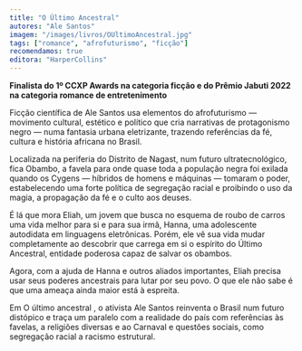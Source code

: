 ```yaml
---
title: "O Último Ancestral"
autores: "Ale Santos"
imagem: "/images/livros/OUltimoAncestral.jpg"
tags: ["romance", "afrofuturismo", "ficção"]
recomendamos: true
editora: "HarperCollins"
---
```


**Finalista do 1º CCXP Awards na categoria ficção e do Prêmio Jabuti 2022 na categoria romance de entretenimento**

Ficção científica de Ale Santos usa elementos do afrofuturismo ― movimento cultural, estético e político que cria narrativas de protagonismo negro ― numa fantasia urbana eletrizante, trazendo referências da fé, cultura e história africana no Brasil.

Localizada na periferia do Distrito de Nagast, num futuro ultratecnológico, fica Obambo, a favela para onde quase toda a população negra foi exilada quando os Cygens ― híbridos de homens e máquinas ― tomaram o poder, estabelecendo uma forte política de segregação racial e proibindo o uso da magia, a propagação da fé e o culto aos deuses.

É lá que mora Eliah, um jovem que busca no esquema de roubo de carros uma vida melhor para si e para sua irmã, Hanna, uma adolescente autodidata em linguagens eletrônicas. Porém, ele vê sua vida mudar completamente ao descobrir que carrega em si o espírito do Último Ancestral, entidade poderosa capaz de salvar os obambos.

Agora, com a ajuda de Hanna e outros aliados importantes, Eliah precisa usar seus poderes ancestrais para lutar por seu povo. O que ele não sabe é que uma ameaça ainda maior está à espreita.

Em O último ancestral , o ativista Ale Santos reinventa o Brasil num futuro distópico e traça um paralelo com a realidade do país com referências às favelas, a religiões diversas e ao Carnaval e questões sociais, como segregação racial a racismo estrutural.
